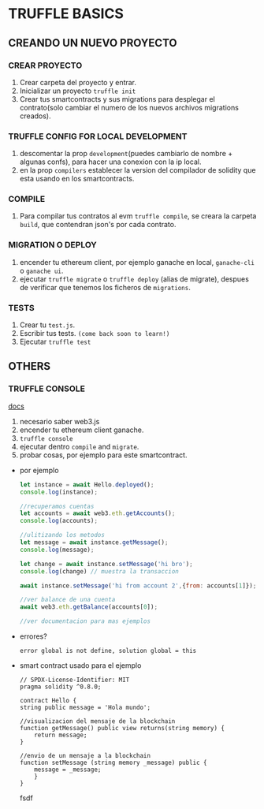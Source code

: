 # TRUFFLE BASICS

## CREANDO UN NUEVO PROYECTO

### CREAR PROYECTO
1. Crear carpeta del proyecto y entrar.
2. Inicializar un proyecto `truffle init`
3. Crear tus smartcontracts y sus migrations  para desplegar el contrato(solo cambiar el numero de los nuevos archivos migrations creados).

### TRUFFLE CONFIG FOR LOCAL DEVELOPMENT
1. descomentar la prop `development`(puedes cambiarlo de nombre + algunas confs), para hacer una conexion con la ip local.
2. en la prop `compilers` establecer la version del compilador de solidity que esta usando en los smartcontracts.

### COMPILE
1. Para compilar tus contratos al evm `truffle compile`, se creara la carpeta `build`, que contendran json's por cada contrato.

### MIGRATION O DEPLOY
1. encender tu ethereum client, por ejemplo ganache en local, `ganache-cli` o `ganache ui`.
2. ejecutar `truffle migrate` o `truffle deploy` (alias de migrate), despues de verificar que tenemos los ficheros de `migrations`.

### TESTS
1. Crear tu `test.js`.
2. Escribir tus tests. `(come back soon to learn!)`
3. Ejecutar `truffle test`

## OTHERS
### TRUFFLE CONSOLE

[docs](https://trufflesuite.com/docs/truffle/getting-started/interacting-with-your-contracts)
1. necesario saber web3.js
2. encender tu ethereum client ganache.
3. `truffle console`
3. ejecutar dentro `compile` and `migrate`.
5. probar cosas, por ejemplo para este smartcontract.

* por ejemplo
    ``` js
    let instance = await Hello.deployed();
    console.log(instance);

    //recuperamos cuentas
    let accounts = await web3.eth.getAccounts();
    console.log(accounts);

    //ulitizando los metodos
    let message = await instance.getMessage();
    console.log(message);

    let change = await instance.setMessage('hi bro');
    console.log(change) // muestra la transaccion

    await instance.setMessage('hi from account 2',{from: accounts[1]});

    //ver balance de una cuenta
    await web3.eth.getBalance(accounts[0]);

    //ver documentacion para mas ejemplos
    ```
* errores?
    ```
    error global is not define, solution global = this
    ```
 * smart contract usado para el ejemplo
    ``` solidity
    // SPDX-License-Identifier: MIT
    pragma solidity ^0.8.0;

    contract Hello {
    string public message = 'Hola mundo';

    //visualizacion del mensaje de la blockchain
    function getMessage() public view returns(string memory) {
        return message;
    }

    //envio de un mensaje a la blockchain
    function setMessage (string memory _message) public {
        message = _message;
        }
    }   

    ```
    fsdf